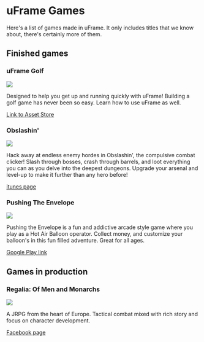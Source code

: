 # uFrame Games

Here's a list of games made in uFrame. It only includes titles that we know about, there's certainly more of them.

## Finished games

### uFrame Golf

![](https://d2ujflorbtfzji.cloudfront.net/package-screenshot/b98fa2ad-c971-4e02-9570-586bf59eba3a_scaled.jpg)

Designed to help you get up and running quickly with uFrame! Building a golf game has never been so easy. Learn how to use uFrame as well.

[Link to Asset Store](https://www.assetstore.unity3d.com/en/#!/content/23272)

### Obslashin'

![](http://a5.mzstatic.com/us/r30/Purple3/v4/40/4e/3f/404e3f92-ed57-7833-9dbe-de6e26c94149/screen520x924.jpeg)

Hack away at endless enemy hordes in Obslashin', the compulsive combat clicker! Slash through bosses, crash through barrels, and loot everything you can as you delve into the deepest dungeons. Upgrade your arsenal and level-up to make it further than any hero before!

[itunes page](https://itunes.apple.com/us/app/obslashin/id929327628?ls=1&mt=8)

### Pushing The Envelope

![](https://lh5.ggpht.com/h0Pqf7FrAcrVrmT6o-2yi8TrVywr9OMBla_tVz5_fgsR3web9J-UI6NCCuLHxkJxrw=h900)

Pushing the Envelope is a fun and addictive arcade style game where you play as a Hot Air Balloon operator. Collect money, and customize your balloon's in this fun filled adventure. Great for all ages.

[Google Play link](https://play.google.com/store/apps/details?id=com.hashbanggames.pushingtheenvelope&hl=en)

## Games in production

### Regalia: Of Men and Monarchs

![](https://scontent-mad1-1.xx.fbcdn.net/hphotos-xaf1/v/t1.0-9/11390032_687431214716464_4640421899407426483_n.jpg?oh=c6e50787c14cd56aed284f5e94db6472&oe=5640F133)

A JRPG from the heart of Europe. Tactical combat mixed with rich story and focus on character development.

[Facebook page](https://www.facebook.com/regaliagame)
